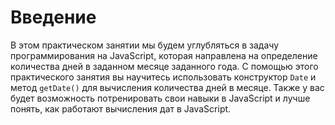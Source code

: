 # Введение

В этом практическом занятии мы будем углубляться в задачу программирования на JavaScript, которая направлена на определение количества дней в заданном месяце заданного года. С помощью этого практического занятия вы научитесь использовать конструктор `Date` и метод `getDate()` для вычисления количества дней в месяце. Также у вас будет возможность потренировать свои навыки в JavaScript и лучше понять, как работают вычисления дат в JavaScript.
